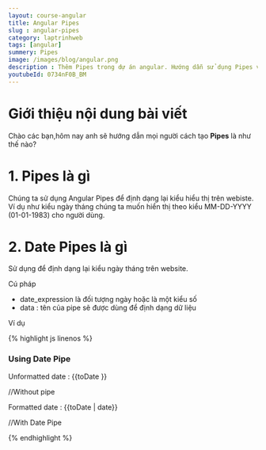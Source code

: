 ```yaml
---
layout: course-angular
title: Angular Pipes 
slug : angular-pipes
category: laptrinhweb
tags: [angular]
summery: Pipes  
image: /images/blog/angular.png
description : Thêm Pipes trong dự án angular. Hướng dẫn sử dụng Pipes vào dự án Angular. Hướng dẫn các tạo Pipes vào dự án.
youtubeId: 0734nF0B_BM
---
```


# **Giới thiệu nội dung bài viết**

Chào các bạn,hôm nay anh sẽ hướng dẫn mọi người cách tạo <b>Pipes</b> là như thế nào? 

# **1. Pipes là gì**

Chúng ta sử dụng Angular Pipes để định dạng lại kiểu hiểu thị trên webiste. Ví dụ như kiểu ngày tháng chúng ta muốn hiển thị theo kiểu MM-DD-YYYY (01-01-1983) cho người dùng.


# **2. Date Pipes là gì**

Sử dụng để định dạng lại kiểu ngày tháng trên website.

Cú pháp



- date_expression là đối tượng ngày hoặc là một kiểu số
- data : tên của pipe sẽ được dùng để định dạng dữ liệu

Ví dụ

{% highlight js linenos %}

<h3>Using Date Pipe </h3>
<p>Unformatted date : {{toDate }} </p>     //Without pipe
<p>Formatted date : {{toDate | date}} </p>   //With Date Pipe

{% endhighlight %} 


